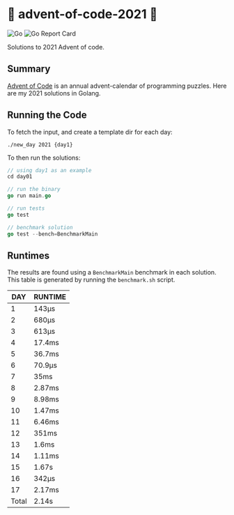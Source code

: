 # 🎄 advent-of-code-2021 🎄

![Go](https://github.com/jcockbain/advent-of-code-2021/workflows/Go/badge.svg)
![Go Report Card](https://goreportcard.com/badge/github.com/jcockbain/advent-of-code-2021)

Solutions to 2021 Advent of code. 

## Summary 

[Advent of Code](https://adventofcode.com/) is an annual advent-calendar of programming puzzles. Here are my 2021 solutions in Golang. 

## Running the Code

To fetch the input, and create a template dir for each day: 

```shell
./new_day 2021 {day1}
```

To then run the solutions: 

```go
// using day1 as an example
cd day01

// run the binary
go run main.go

// run tests
go test

// benchmark solution
go test --bench=BenchmarkMain

```

## Runtimes

The results are found using a `BenchmarkMain` benchmark in each solution. This table is generated by running the `benchmark.sh` script.

|  DAY  | RUNTIME |
|-------|---------|
|     1 | 143µs   |
|     2 | 680µs   |
|     3 | 613µs   |
|     4 | 17.4ms  |
|     5 | 36.7ms  |
|     6 | 70.9µs  |
|     7 | 35ms    |
|     8 | 2.87ms  |
|     9 | 8.98ms  |
|    10 | 1.47ms  |
|    11 | 6.46ms  |
|    12 | 351ms   |
|    13 | 1.6ms   |
|    14 | 1.11ms  |
|    15 | 1.67s   |
|    16 | 342µs   |
|    17 | 2.17ms  |
| Total | 2.14s   |

